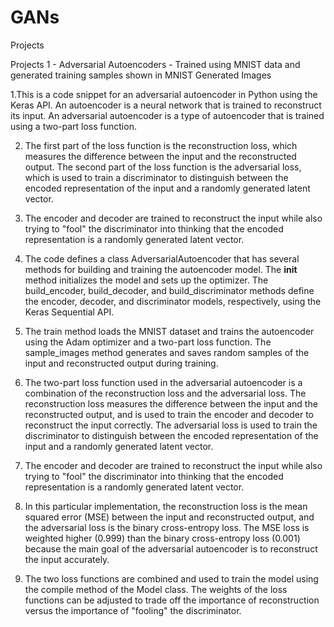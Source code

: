 # GANs
Projects

Projects 1 - Adversarial Autoencoders - Trained using MNIST data and generated training samples shown in MNIST Generated Images 


1.This is a code snippet for an adversarial autoencoder in Python using the Keras API. An autoencoder is a neural network that is trained to reconstruct its input. An adversarial autoencoder is a type of autoencoder that is trained using a two-part loss function. 

2. The first part of the loss function is the reconstruction loss, which measures the difference between the input and the reconstructed output. The second part of the loss function is the adversarial loss, which is used to train a discriminator to distinguish between the encoded representation of the input and a randomly generated latent vector. 

3. The encoder and decoder are trained to reconstruct the input while also trying to "fool" the discriminator into thinking that the encoded representation is a randomly generated latent vector.

4. The code defines a class AdversarialAutoencoder that has several methods for building and training the autoencoder model. The __init__ method initializes the model and sets up the optimizer. The build_encoder, build_decoder, and build_discriminator methods define the encoder, decoder, and discriminator models, respectively, using the Keras Sequential API. 

5. The train method loads the MNIST dataset and trains the autoencoder using the Adam optimizer and a two-part loss function. The sample_images method generates and saves random samples of the input and reconstructed output during training.

6. The two-part loss function used in the adversarial autoencoder is a combination of the reconstruction loss and the adversarial loss. The reconstruction loss measures the difference between the input and the reconstructed output, and is used to train the encoder and decoder to reconstruct the input correctly. The adversarial loss is used to train the discriminator to distinguish between the encoded representation of the input and a randomly generated latent vector. 

7. The encoder and decoder are trained to reconstruct the input while also trying to "fool" the discriminator into thinking that the encoded representation is a randomly generated latent vector.

8. In this particular implementation, the reconstruction loss is the mean squared error (MSE) between the input and reconstructed output, and the adversarial loss is the binary cross-entropy loss. The MSE loss is weighted higher (0.999) than the binary cross-entropy loss (0.001) because the main goal of the adversarial autoencoder is to reconstruct the input accurately. 

9. The two loss functions are combined and used to train the model using the compile method of the Model class. The weights of the loss functions can be adjusted to trade off the importance of reconstruction versus the importance of "fooling" the discriminator.





